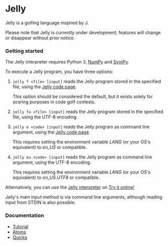 # Jelly

Jelly is a golfing language inspired by J.

Please note that Jelly is currently under development; features will change or disappear without prior notice.

### Getting started

The Jelly interpreter requires Python 3, [NumPy] and [SymPy].

To execute a Jelly program, you have three options:

1. `jelly f <file> [input]` reads the Jelly program stored in the specified file, using the [Jelly code page].

	This option should be considered the default, but it exists solely for scoring purposes in code golf contests.

1. `jelly fu <file> [input]` reads the Jelly program stored in the specified file, using the UTF-8 encoding.

1. `jelly e <code> [input]` reads the Jelly program as command line argument, using the [Jelly code page].

	This requires setting the environment variable *LANG* (or your OS's equivalent) to *en_US* or compatible.

1. `jelly eu <code> [input]` reads the Jelly program as command line argument, using the UTF-8 encoding.

	This requires setting the environment variable *LANG* (or your OS's equivalent) to *en_US.UTF8* or compatible.

Alternatively, you can use the [Jelly interpreter] on [Try it online!]

Jelly's main input method is via command line arguments, although reading input from STDIN is also possible.

### Documentation

* [Tutorial]
* [Atoms]
* [Quicks]

[Atoms]: https://github.com/DennisMitchell/jelly/wiki/Atoms
[Jelly code page]: https://github.com/DennisMitchell/jelly/wiki/Code-page
[Jelly interpreter]: http://jelly.tryitonline.net
[NumPy]: http://www.numpy.org/
[Quicks]: https://github.com/DennisMitchell/jelly/wiki/Quicks
[SymPy]: http://www.sympy.org/
[Try it online!]: http://tryitonline.net
[Tutorial]: https://github.com/DennisMitchell/jelly/wiki/Tutorial